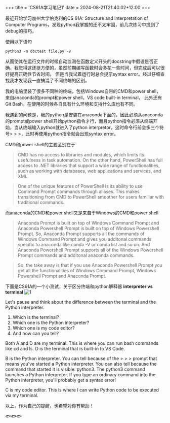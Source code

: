 +++
title = 'CS61A学习笔记1'
date = 2024-08-21T21:40:02+12:00
+++

最近开始学习加州大学伯克利的CS 61A: Structure and Interpretation of Computer Programs，发现python我掌握的还不太牢固，前几次练习中提到了debug的技巧，
<!--more-->
使用以下语句
```
python3 -m doctest file.py -v
```
从而使其在运行文件的时候自动监测在函数定义开头的docstring中假设是否正确，我觉得这还挺方便的，虽然前期编写函数时会多花一些时间，但完成后可以很好提高正确性节省时间。
但是当我试着运行时总会提示syntax error。经过仔细查找我才发现我一直搞混了不同终端的区别。

我的电脑里装了很多不同种的终端，包括Windows自带的CMD和power shell，来自anaconda的prompt和power shell，VS code built-in terminal， 此外还有Git Bash。在使用的时候各自具有什么环境和支持什么库也有不同。

我遇到的问题是，我的python是安装在anaconda下面的，因此必须从anaconda的prompt或power shell开始python指令才行，而且python指令必须从终端开始，当从终端输入python就进入了python interpretor，这时命令行前会多三个符号> > >，此时再使用python指令就会出现syntax error。

CMD和power shell的主要区别在于
>CMD has no access to libraries and modules, which limits its usefulness in task automation. On the other hand, PowerShell has full access to .NET libraries that support a wide range of functionalities, such as working with databases, web applications and services, and XML.

>One of the unique features of PowerShell is its ability to use Command Prompt commands through aliases. This makes transitioning from CMD to PowerShell smoother for users familiar with traditional commands.

而anaconda的CMD和power shell又是来自于Windows的CMD和power shell
>Anaconda Prompt is built on top of Windows Command Prompt and Anaconda Powershell Prompt is built on top of Windows Powershell Prompt. So, Anaconda Prompt supports all the commands of Windows Command Prompt and gives you additonal commands specific to anaconda like conda -V or conda list and so on. And Anaconda Powershell Prompt supports all of the Windows Powershell Prompt commands and additonal anaconda commands.

>So, the take away is that if you use Anaconda Powershell Prompt you get all the functionalities of Windows Command Prompt, Windows Powershell Prompt and Anaconda Prompt.

下面是CS61A的一个小测试，关于区分终端和python解释器
**interpreter vs terminal**
![1](/terminal-interpreter.png)

Let's pause and think about the difference between the terminal and the Python interpreter.

1. Which is the terminal?
2. Which one is the Python interpreter?
3. Which one is my code editor?
4. And how can you tell?


Both A and D are my terminal. This is where you can run bash commands like cd and ls. D is the terminal that is built-in to VS Code.

B is the Python interpreter. You can tell because of the > > > prompt that means you've started a Python interpreter. You can also tell because the command that started it is visible: python3. The python3 command launches a Python interpreter. If you type an ordinary command into the Python interpreter, you'll probably get a syntax error!

C is my code editor. This is where I can write Python code to be executed via my terminal.


以上，作为自己的提醒，也希望对你有帮助！


🐟🐟🐟
